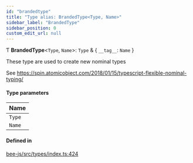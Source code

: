 ```yaml
---
id: "brandedtype"
title: "Type alias: BrandedType<Type, Name>"
sidebar_label: "BrandedType"
sidebar_position: 0
custom_edit_url: null
---
```


Ƭ **BrandedType**<`Type`, `Name`\>: `Type` & { `__tag__`: `Name`  }

These type are used to create new nominal types

See https://spin.atomicobject.com/2018/01/15/typescript-flexible-nominal-typing/

#### Type parameters

| Name |
| :------ |
| `Type` |
| `Name` |

#### Defined in

[bee-js/src/types/index.ts:424](https://github.com/ethersphere/bee-js/blob/0e69ca1/src/types/index.ts#L424)
